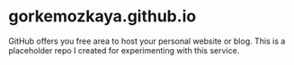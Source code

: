 # gorkemozkaya.github.io
GitHub offers you free area to host your personal website or blog. This is a placeholder repo I created for experimenting with this service.  
